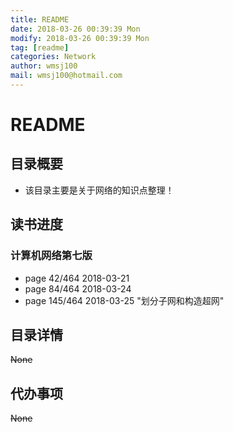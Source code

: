 ```yaml
---
title: README
date: 2018-03-26 00:39:39 Mon
modify: 2018-03-26 00:39:39 Mon
tag: [readme]
categories: Network
author: wmsj100
mail: wmsj100@hotmail.com
---
```


# README

## 目录概要
- 该目录主要是关于网络的知识点整理！

## 读书进度

### 计算机网络第七版
- page 42/464 2018-03-21
- page 84/464 2018-03-24
- page 145/464 2018-03-25 "划分子网和构造超网"

## 目录详情
~~None~~

## 代办事项
~~None~~
